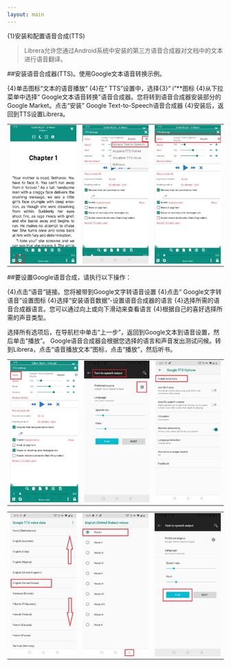 ```yaml
---
layout: main
---
```


{1}安装和配置语音合成(TTS)

> Librera允许您通过Android系统中安装的第三方语音合成器对文档中的文本进行语音翻译。

##安装语音合成器(TTS)。使用Google文本语音转换示例。

{4}单击图标“文本的语音播放”
{4}在“ TTS”设置中，选择{3}“ i”**图标
{4}从下拉菜单中选择“ Google文本语音转换”语音合成器。您将转到语音合成器安装部分的Google Market。点击“安装” Google Text-to-Speech语音合成器
{4}安装后，返回到TTS设置Librera。

||||
|-|-|-|
|![](1.jpg)|![](3.jpg)|![](2.jpg)|

##要设置Google语音合成，请执行以下操作：

{4}点击“语音”链接。您将被带到Google文字转语音设置
{4}点击“ Google文字转语音”设置图标
{4}选择“安装语音数据”-设置语音合成器的语言
{4}选择所需的语音合成器语言。您可以通过向上或向下滑动来查看语言
{4}根据自己的喜好选择所需的声音类型。

选择所有选项后，在导航栏中单击“上一步”，返回到Google文本到语音设置，然后单击“播放”。 Google语音合成器会根据您选择的语言和声音发出测试问候。转到Librera，点击“语音播放文本”图标，点击“播放”，然后听书。

||||
|-|-|-|
|![](4.jpg)|![](5.jpg)|![](6.jpg)|

||||
|-|-|-|
|![](7.jpg)|![](8.jpg)|![](9.jpg)|
